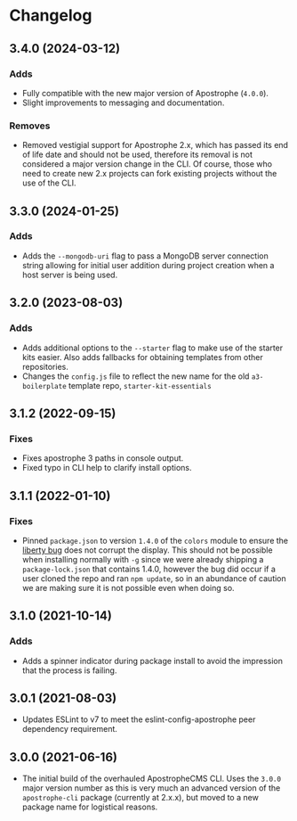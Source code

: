 # Changelog

## 3.4.0 (2024-03-12)

### Adds

- Fully compatible with the new major version of Apostrophe (`4.0.0`).
- Slight improvements to messaging and documentation.

### Removes

- Removed vestigial support for Apostrophe 2.x, which has passed its end of life date and should not be used,
therefore its removal is not considered a major version change in the CLI. Of course, those who
need to create new 2.x projects can fork existing projects without the use of the CLI.

## 3.3.0 (2024-01-25)

### Adds

- Adds the `--mongodb-uri` flag to pass a MongoDB server connection string allowing for initial user addition during project creation when a host server is being used.

## 3.2.0 (2023-08-03)

### Adds

- Adds additional options to the `--starter` flag to make use of the starter kits easier. Also adds fallbacks for obtaining templates from other repositories.
- Changes the `config.js` file to reflect the new name for the old `a3-boilerplate` template repo, `starter-kit-essentials`

## 3.1.2 (2022-09-15)

### Fixes 

- Fixes apostrophe 3 paths in console output.
- Fixed typo in CLI help to clarify install options.

## 3.1.1 (2022-01-10)

### Fixes

- Pinned `package.json` to version `1.4.0` of the `colors` module to ensure the [liberty bug](https://github.com/Marak/colors.js/issues/285) does not corrupt the display. This should not be possible when installing normally with `-g` since we were already shipping a `package-lock.json` that contains 1.4.0, however the bug did occur if a user cloned the repo and ran `npm update`, so in an abundance of caution we are making sure it is not possible even when doing so.

## 3.1.0 (2021-10-14)

### Adds

- Adds a spinner indicator during package install to avoid the impression that the process is failing.

## 3.0.1 (2021-08-03)

- Updates ESLint to v7 to meet the eslint-config-apostrophe peer dependency requirement.

## 3.0.0 (2021-06-16)

- The initial build of the overhauled ApostropheCMS CLI. Uses the `3.0.0` major version number as this is very much an advanced version of the `apostrophe-cli` package (currently at 2.x.x), but moved to a new package name for logistical reasons.
